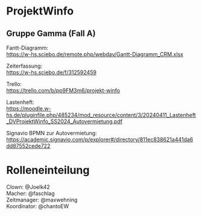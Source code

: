 # ProjektWinfo
## Gruppe Gamma (Fall A)

Fantt-Diagramm:  
https://w-hs.sciebo.de/remote.php/webdav/Gantt-Diagramm_CRM.xlsx  
   
Zeiterfassung:  
https://w-hs.sciebo.de/f/312592459  

Trello:  
https://trello.com/b/pp9FM3m6/projekt-winfo  

Lastenheft:  
https://moodle.w-hs.de/pluginfile.php/485234/mod_resource/content/3/20240411_Lastenheft_DVProjektWinfo_SS2024_Autovermietung.pdf  

Signavio BPMN zur Autovermietung:  
[https://academic.signavio.com/p/explorer#/directory/811ec838621a441da6dd87552cede722 ](https://academic.signavio.com/p/explorer#)    

# Rolleneinteilung

Clown: @Joelk42   
Macher: @faschlag  
Zeitmanager: @maxwehning  
Koordinator: @chantoEW  
